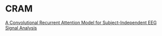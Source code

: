 # CRAM

[A Convolutional Recurrent Attention Model for Subject-Independent EEG Signal Analysis](https://ieeexplore.ieee.org/document/8675451)
